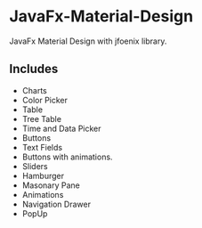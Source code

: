 JavaFx-Material-Design
======================
JavaFx Material Design with jfoenix library.

## Includes
+ Charts
+ Color Picker
+ Table
+ Tree Table
+ Time and Data Picker
+ Buttons
+ Text Fields
+ Buttons with animations.
+ Sliders
+ Hamburger
+ Masonary Pane
+ Animations
+ Navigation Drawer
+ PopUp
